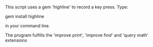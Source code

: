 This  script uses a gem 'highline' to record a key press.
Type:

gem install highline

in your command line.

The program fulfills the 'improve print', 'improve find' and 'query math' extensions